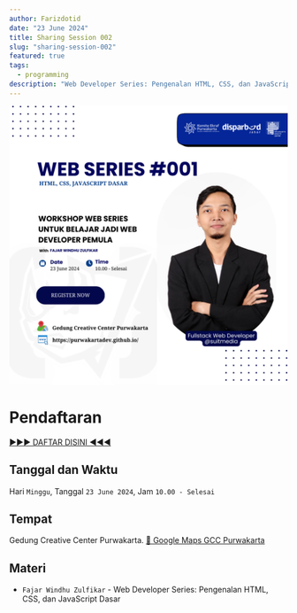 ```yaml
---
author: Farizdotid
date: "23 June 2024"
title: Sharing Session 002
slug: "sharing-session-002"
featured: true
tags:
  - programming
description: "Web Developer Series: Pengenalan HTML, CSS, dan JavaScript Dasar"
---
```


![Sharing Session 002 - Purwakarta Dev](https://raw.githubusercontent.com/farizdotid/images_ekraf_pwk/main/pwkdev/sharsess_pwkdev_002.png)

# Pendaftaran

[▶️▶️▶️ DAFTAR DISINI ◀️◀️◀️](https://forms.gle/E85y6GDuC8mUwNQt6)

## Tanggal dan Waktu

Hari `Minggu`, Tanggal `23 June 2024`, Jam `10.00 - Selesai`

## Tempat

Gedung Creative Center Purwakarta. [📍 Google Maps GCC Purwakarta](https://maps.app.goo.gl/jtHUjyGAewLBSczx7)

## Materi

- `Fajar Windhu Zulfikar` - Web Developer Series: Pengenalan HTML, CSS, dan JavaScript Dasar
